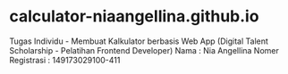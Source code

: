 # calculator-niaangellina.github.io
Tugas Individu - Membuat Kalkulator berbasis Web App (Digital Talent Scholarship - Pelatihan Frontend Developer)
Nama : Nia Angellina
Nomer Registrasi : 149173029100-411
